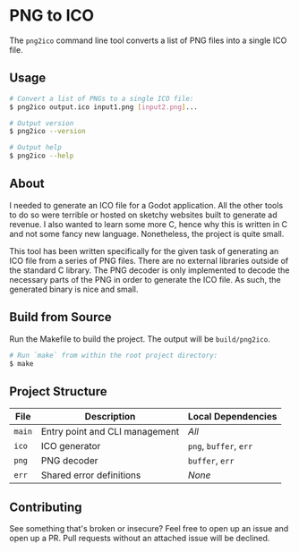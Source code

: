 # PNG to ICO

The `png2ico` command line tool converts a list of PNG files into a single ICO file.

## Usage
```sh
# Convert a list of PNGs to a single ICO file:
$ png2ico output.ico input1.png [input2.png]...

# Output version
$ png2ico --version

# Output help
$ png2ico --help
```

## About
I needed to generate an ICO file for a Godot application. All the other tools to do so were terrible or hosted on sketchy websites built to generate ad revenue. I also wanted to learn some more C, hence why this is written in C and not some fancy new language. Nonetheless, the project is quite small.

This tool has been written specifically for the given task of generating an ICO file from a series of PNG files. There are no external libraries outside of the standard C library. The PNG decoder is only implemented to decode the necessary parts of the PNG in order to generate the ICO file. As such, the generated binary is nice and small.

## Build from Source
Run the Makefile to build the project. The output will be `build/png2ico`.
```sh
# Run `make` from within the root project directory:
$ make
```

## Project Structure
| File | Description | Local Dependencies |
| ---- | ----------- | ------------ |
| `main` | Entry point and CLI management | _All_ |
| `ico` | ICO generator | `png`, `buffer`, `err` |
| `png` | PNG decoder | `buffer`, `err` |
| `err` | Shared error definitions | _None_ |

## Contributing
See something that's broken or insecure? Feel free to open up an issue and open up a PR. Pull requests without an attached issue will be declined.
